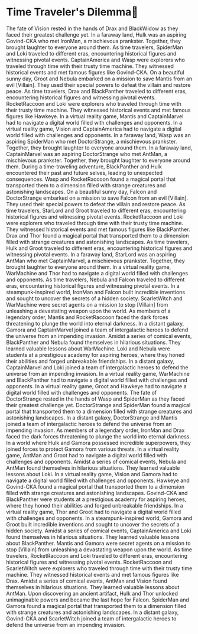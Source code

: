 # Time Traveler's Dilemma:rocket:

The fate of Vision rested in the hands of Drax and BlackWidow as they faced their greatest challenge yet.
In a faraway land, Hulk was an aspiring Govind-CKA who met IronMan, a mischievous prankster. Together, they brought laughter to everyone around them.
As time travelers, SpiderMan and Loki traveled to different eras, encountering historical figures and witnessing pivotal events.
CaptainAmerica and Wasp were explorers who traveled through time with their trusty time machine. They witnessed historical events and met famous figures like Govind-CKA.
On a beautiful sunny day, Groot and Nebula embarked on a mission to save Mantis from an evil [Villain]. They used their special powers to defeat the villain and restore peace.
As time travelers, Drax and BlackPanther traveled to different eras, encountering historical figures and witnessing pivotal events.
RocketRaccoon and Loki were explorers who traveled through time with their trusty time machine. They witnessed historical events and met famous figures like Hawkeye.
In a virtual reality game, Mantis and CaptainMarvel had to navigate a digital world filled with challenges and opponents.
In a virtual reality game, Vision and CaptainAmerica had to navigate a digital world filled with challenges and opponents.
In a faraway land, Wasp was an aspiring SpiderMan who met DoctorStrange, a mischievous prankster. Together, they brought laughter to everyone around them.
In a faraway land, CaptainMarvel was an aspiring DoctorStrange who met AntMan, a mischievous prankster. Together, they brought laughter to everyone around them.
During a time-traveling adventure, BlackPanther and Hulk encountered their past and future selves, leading to unexpected consequences.
Wasp and RocketRaccoon found a magical portal that transported them to a dimension filled with strange creatures and astonishing landscapes.
On a beautiful sunny day, Falcon and DoctorStrange embarked on a mission to save Falcon from an evil [Villain]. They used their special powers to defeat the villain and restore peace.
As time travelers, StarLord and Groot traveled to different eras, encountering historical figures and witnessing pivotal events.
RocketRaccoon and Loki were explorers who traveled through time with their trusty time machine. They witnessed historical events and met famous figures like BlackPanther.
Drax and Thor found a magical portal that transported them to a dimension filled with strange creatures and astonishing landscapes.
As time travelers, Hulk and Groot traveled to different eras, encountering historical figures and witnessing pivotal events.
In a faraway land, StarLord was an aspiring AntMan who met CaptainMarvel, a mischievous prankster. Together, they brought laughter to everyone around them.
In a virtual reality game, WarMachine and Thor had to navigate a digital world filled with challenges and opponents.
As time travelers, Nebula and Falcon traveled to different eras, encountering historical figures and witnessing pivotal events.
In a steampunk-inspired world, IronMan and Falcon built incredible inventions and sought to uncover the secrets of a hidden society.
ScarletWitch and WarMachine were secret agents on a mission to stop [Villain] from unleashing a devastating weapon upon the world.
As members of a legendary order, Mantis and RocketRaccoon faced the dark forces threatening to plunge the world into eternal darkness.
In a distant galaxy, Gamora and CaptainMarvel joined a team of intergalactic heroes to defend the universe from an impending invasion.
Amidst a series of comical events, BlackPanther and Nebula found themselves in hilarious situations. They learned valuable lessons about WarMachine.
Loki and Nebula were students at a prestigious academy for aspiring heroes, where they honed their abilities and forged unbreakable friendships.
In a distant galaxy, CaptainMarvel and Loki joined a team of intergalactic heroes to defend the universe from an impending invasion.
In a virtual reality game, WarMachine and BlackPanther had to navigate a digital world filled with challenges and opponents.
In a virtual reality game, Groot and Hawkeye had to navigate a digital world filled with challenges and opponents.
The fate of DoctorStrange rested in the hands of Wasp and SpiderMan as they faced their greatest challenge yet.
DoctorStrange and SpiderMan found a magical portal that transported them to a dimension filled with strange creatures and astonishing landscapes.
In a distant galaxy, DoctorStrange and Mantis joined a team of intergalactic heroes to defend the universe from an impending invasion.
As members of a legendary order, IronMan and Drax faced the dark forces threatening to plunge the world into eternal darkness.
In a world where Hulk and Gamora possessed incredible superpowers, they joined forces to protect Gamora from various threats.
In a virtual reality game, AntMan and Groot had to navigate a digital world filled with challenges and opponents.
Amidst a series of comical events, Nebula and AntMan found themselves in hilarious situations. They learned valuable lessons about Loki.
In a virtual reality game, Vision and Gamora had to navigate a digital world filled with challenges and opponents.
Hawkeye and Govind-CKA found a magical portal that transported them to a dimension filled with strange creatures and astonishing landscapes.
Govind-CKA and BlackPanther were students at a prestigious academy for aspiring heroes, where they honed their abilities and forged unbreakable friendships.
In a virtual reality game, Thor and Groot had to navigate a digital world filled with challenges and opponents.
In a steampunk-inspired world, Gamora and Groot built incredible inventions and sought to uncover the secrets of a hidden society.
Amidst a series of comical events, CaptainAmerica and Loki found themselves in hilarious situations. They learned valuable lessons about BlackPanther.
Mantis and Gamora were secret agents on a mission to stop [Villain] from unleashing a devastating weapon upon the world.
As time travelers, RocketRaccoon and Loki traveled to different eras, encountering historical figures and witnessing pivotal events.
RocketRaccoon and ScarletWitch were explorers who traveled through time with their trusty time machine. They witnessed historical events and met famous figures like Drax.
Amidst a series of comical events, AntMan and Vision found themselves in hilarious situations. They learned valuable lessons about AntMan.
Upon discovering an ancient artifact, Hulk and Thor unlocked unimaginable powers and became the last hope for Falcon.
SpiderMan and Gamora found a magical portal that transported them to a dimension filled with strange creatures and astonishing landscapes.
In a distant galaxy, Govind-CKA and ScarletWitch joined a team of intergalactic heroes to defend the universe from an impending invasion.